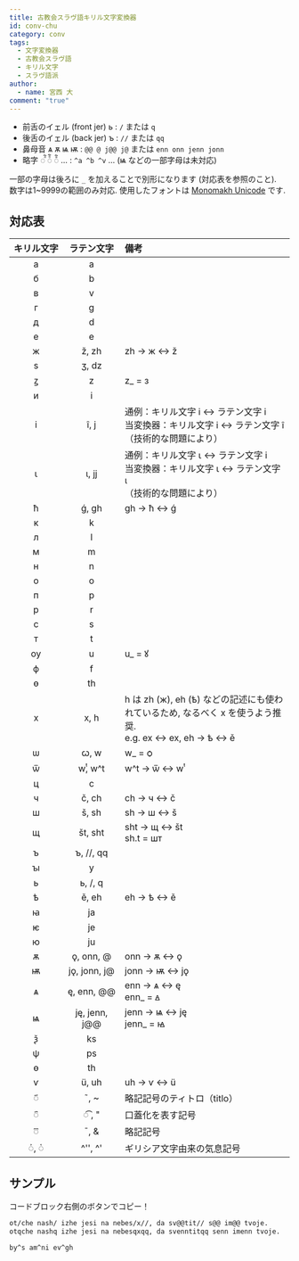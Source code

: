 ```yaml
---
title: 古教会スラヴ語キリル文字変換器
id: conv-chu
category: conv
tags:
  - 文字変換器
  - 古教会スラヴ語
  - キリル文字
  - スラヴ語派
author:
  - name: 宮西 大
comment: "true"
---
```

- 前舌のイェル (front jer) <span cyrs>ь</span> : `/` または `q`
- 後舌のイェル (back jer) <span cyrs>ъ</span> : `//` または `qq`
- 鼻母音 <span cyrs>ѧ ѫ ѩ ѭ</span> : `@@ @ j@@ j@` または `enn onn jenn jonn`
- 略字 <span cyrs>◌ⷶ҇  ◌ⷠ҇ ◌ⷡ҇</span> ... : `^a ^b ^v` ... (<span cyrs>ѩ</span> などの一部字母は未対応)

一部の字母は後ろに `_` を加えることで別形になります (対応表を参照のこと).  
数字は1~9999の範囲のみ対応. 使用したフォントは [Monomakh Unicode](https://sci.ponomar.net/) です.

<HLConverter src="/conv/chu.tsv" fontRight="Monomakh Unicode" />

## 対応表

| キ⁠リ⁠ル⁠文⁠字 | ラ⁠テ⁠ン⁠文⁠字 | 備考 |
| :--: | :--: | :-- |
| <span cyrs>а</span> | a |  |
| <span cyrs>б</span> | b |  |
| <span cyrs>в</span> | v |  |
| <span cyrs>г</span> | g |  |
| <span cyrs>д</span> | d |  |
| <span cyrs>е</span> | e |  |
| <span cyrs>ж</span> | ž, zh | zh → <span cyrs>ж</span> ↔ ž |
| <span cyrs>ѕ</span> | ʒ, dz |  |
| <span cyrs>ꙁ</span> | z | z_ = <span cyrs>з</span> |
| <span cyrs>и</span> | i |  |
| <span cyrs>і</span> | î, j | 通例：キリル文字 <span cyrs>і</span> ↔ ラテン文字 i <br> 当変換器：キリル文字 <span cyrs>і</span> ↔ ラテン文字 î <br> （技術的な問題により） |
| <span cyrs>ꙇ</span> | ɩ, jj | 通例：キリル文字 <span cyrs>ꙇ</span> ↔ ラテン文字 i <br> 当変換器：キリル文字 <span cyrs>ꙇ</span> ↔ ラテン文字 ɩ <br> （技術的な問題により） |
| <span cyrs>ћ</span> | ǵ, gh | gh → <span cyrs>ћ</span> ↔ ǵ |
| <span cyrs>к</span> | k |  |
| <span cyrs>л</span> | l |  |
| <span cyrs>м</span> | m |  |
| <span cyrs>н</span> | n |  |
| <span cyrs>о</span> | o |  |
| <span cyrs>п</span> | p |  |
| <span cyrs>р</span> | r |  |
| <span cyrs>с</span> | s |  |
| <span cyrs>т</span> | t |  |
| <span cyrs>ѹ</span> | u | u_ = <span cyrs>ꙋ</span> |
| <span cyrs>ф</span> | f |  |
| <span cyrs>ѳ</span> | th |  |
| <span cyrs>х</span> | x, h | h は zh (<span cyrs>ж</span>), eh (<span cyrs>ѣ</span>) などの記述にも使われているため, なるべく x を使うよう推奨. <br>e.g. ex ↔ <span cyrs>ех</span>, eh → <span cyrs>ѣ</span> ↔ ě |
| <span cyrs>ѡ</span> | ꞷ, w | w_ = <span cyrs>ѻ</span> |
| <span cyrs>ѿ</span> | wͭ, w^t | w^t → <span cyrs>ѿ</span> ↔ wͭ |
| <span cyrs>ц</span> | c |  |
| <span cyrs>ч</span> | č, ch | ch → <span cyrs>ч</span> ↔ č |
| <span cyrs>ш</span> | š, sh | sh → <span cyrs>ш</span> ↔ š |
| <span cyrs>щ</span> | št, sht | sht → <span cyrs>щ</span> ↔ št <br> sh.t = <span cyrs>шт</span> |
| <span cyrs>ъ</span> | ъ, //, qq |  |
| <span cyrs>ꙑ</span> | y |  |
| <span cyrs>ь</span> | ь, /, q |  |
| <span cyrs>ѣ</span> | ě, eh | eh → <span cyrs>ѣ</span> ↔ ě |
| <span cyrs>ꙗ</span> | ja |  |
| <span cyrs>ѥ</span> | je |  |
| <span cyrs>ю</span> | ju |  |
| <span cyrs>ѫ</span> | ǫ, onn, @ | onn → <span cyrs>ѫ</span> ↔ ǫ |
| <span cyrs>ѭ</span> | jǫ, jonn, j@ | jonn → <span cyrs>ѭ</span> ↔ jǫ |
| <span cyrs>ѧ</span> | ę, enn, @@ | enn → <span cyrs>ѧ</span> ↔ ę<br>enn_ = <span cyrs>ꙙ</span> |
| <span cyrs>ѩ</span> | ję, jenn, j@@ | jenn → <span cyrs>ѩ</span> ↔ ję<br>jenn_ = <span cyrs>ꙝ</span> |
| <span cyrs>ѯ</span> | ks |  |
| <span cyrs>ѱ</span> | ps |  |
| <span cyrs>ѳ</span> | th |  |
| <span cyrs>ѵ</span> | ü, uh | uh → <span cyrs>ѵ</span> ↔ ü |
| <span cyrs>◌҃</span> | ˜, ~ | 略記記号のティトロ（titlo） |
| <span cyrs>◌҄</span> | ◌͡&nbsp;, " | 口蓋化を表す記号 |
| <span cyrs>◌꙯</span> | ¯, & | 略記記号 |
| <span cyrs>◌҆, ◌҅</span> | ^'', ^' | ギリシア文字由来の気息記号 |

## サンプル

コードブロック右側のボタンでコピー！

```txt
ot/che nash/ izhe jesi na nebes/x//, da sv@@tit// s@@ im@@ tvoje.
otqche nashq izhe jesi na nebesqxqq, da svenntitqq senn imenn tvoje.
```

```txt
by^s am^ni ev^gh
```

